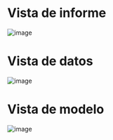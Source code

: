 # Vista de informe

![image](https://github.com/RoderickGamer/RoderickPortfolio/assets/126647917/ee96084f-ba63-476a-9d4f-bb5c1027b480)

# Vista de datos

![image](https://github.com/RoderickGamer/RoderickPortfolio/assets/126647917/593f03ac-ab2e-48ac-80dc-eb117e768222)

# Vista de modelo

![image](https://github.com/RoderickGamer/RoderickPortfolio/assets/126647917/d7afe277-8ddb-4e62-b061-250bf2ed05ec)
